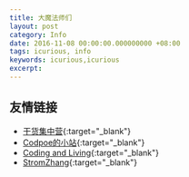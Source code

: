 ```yaml
---
title: 大魔法师们
layout: post
category: Info
date: 2016-11-08 00:00:00.000000000 +08:00
tags: icurious, info
keywords: icurious,icurious
excerpt: 
---
```


## 友情链接

* [干货集中营](http://gank.io/){:target="_blank"}
* [Codpoe的小站](http://codpoe.me/){:target="_blank"}
* [Coding and Living](http://www.woaitqs.cc){:target="_blank"}
* [StromZhang](http://http://stormzhang.com){:target="_blank"}
